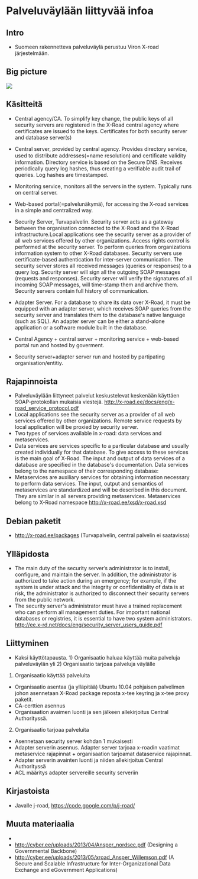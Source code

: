 Palveluväylään liittyvää infoa
============

## Intro
- Suomeen rakennetteva palveluväylä perustuu Viron X-road järjestelmään.


## Big picture
![](https://raw.github.com/kakoni/palveluvayla/master/xroad.png)

## Käsitteitä
- Central agency/CA. To simplify key change, the public keys of all security 
servers are registered in the X-Road central agency where certificates are issued to the keys. Certificates for both security server and database server(s)
- Central server, provided by central agency. Provides directory service, used to distribute addresses(=name resolution) and certiﬁcate validity information. Directory service is based on the Secure DNS. Receives periodically query log hashes, thus creating a verifiable audit trail of queries. Log hashes are timestamped.
- Monitoring service, monitors all the servers in the system. Typically runs on central server.
- Web-based portal(=palvelunäkymä), for accessing the X-road services in a simple and centralized way.

- Security Server, Turvapalvelin.  Security server acts as
a gateway between the organisation connected to the X-Road and the X-Road
infrastructure.Local applications see the security server as a provider of all web services offered 
by other organizations. Access rights control is 
performed at the security server. To perform queries from organizations 
information system to other X-Road databases. Security servers use certificate-based authentication for inter-server communication. The security server stores all received messages (queries or responses) to a query log. Security server will sign all the outgoing SOAP messages (requests 
and responses). Security server will verify the signatures of all incoming SOAP 
messages, will time-stamp them and archive them. Security servers contain full 
history of communication.
- Adapter Server. For a database to share its data over X-Road, it must be equipped with an adapter server, which 
receives SOAP queries from the security server and translates them to the database's native 
language (such as SQL). An adapter server can be either a stand-alone application or a software 
module built in the database. 
- Central Agency + central server + monitoring service + web-based portal run and hosted by goverment.
- Security server+adapter server run and hosted by partipating organisation/entitiy.

## Rajapinnoista
- Palveluväylään liittyneet palvelut keskustelevat keskenään käyttäen SOAP-protokollan mukaisia viestejä. http://x-road.ee/docs/eng/x-road_service_protocol.pdf
- Local applications see the security server as a provider of all web services offered 
by other organizations. Remote service requests by local application will be proxied 
by security server.
- Two types of services available in x-road: data services and metaservices. 
- Data services are services specific to a particular database and usually created individually 
for that database. To give access to these services is the main goal of X-Road. The input 
and output of data services of a database are specified in the database's documentation. 
Data services belong to the namespace of their corresponding database: 
- Metaservices are auxiliary services for obtaining information necessary to perform data
services. The input, output and semantics of metaservices are standardized and will be 
described in this document. They are similar in all servers providing metaservices. 
Metaservices belong to X-Road namespace http://x-road.ee/xsd/x-road.xsd

## Debian paketit
- http://x-road.ee/packages (Turvapalvelin, central palvelin ei saatavissa)

## Ylläpidosta
- The main duty of the security server’s administrator is to install, configure, and maintain the 
server. In addition, the administrator is authorized to take action during an emergency; for 
example, if the system is under attack and the integrity or confidentiality of data is at risk, the 
administrator is authorized to disconnect their security servers from the public network. 
- The security server's administrator must have a trained replacement who can perform all 
management duties. For important national databases or registries, it is essential to have two 
system administrators.
http://ee.x-rd.net/docs/eng/security_server_users_guide.pdf


## Liittyminen
- Kaksi käyttötapausta. 1) Organisaatio haluaa käyttää muita palveluja palveluväylän yli 2) Organisaatio tarjoaa palveluja väylälle

1) Organisaatio käyttää palveluita
- Organisaatio asentaa (ja ylläpitää) Ubuntu 10.04 pohjaisen palvelimen johon asennetaan X-Road package reposta x-tee keyring ja x-tee proxy paketit. 
- CA-certtien asennus
- Organisaation avaimen luonti ja sen jälkeen allekirjoitus Central Authorityssä.

2) Organisaatio tarjoaa palveluita
- Asennetaan security server kohdan 1 mukaisesti
- Adapter serverin asennus. Adapter server tarjoaa x-roadin vaatimat metaservice rajapinnat + organisaation tarjoamat dataservice rajapinnat.
- Adapter serverin avainten luonti ja niiden allekirjoitus Central Authorityssä
- ACL määritys adapter servereille security serveriin

## Kirjastoista
- Javalle j-road, https://code.google.com/p/j-road/


## Muuta materiaalia
- 
- http://cyber.ee/uploads/2013/04/Ansper_nordsec.pdf (Designing a Governmental Backbone)
- http://cyber.ee/uploads/2013/05/xroad_Ansper_Willemson.pdf (A Secure and Scalable Infrastructure for Inter-Organizational Data Exchange and eGovernment Applications)

